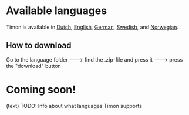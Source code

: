 # Available languages

Timon is available in [Dutch](https://github.com/Erithano/Timon-Your-FAQ-bot-for-Microsoft-Teams/tree/main/languages/dutch), [English](https://github.com/Erithano/Timon-Your-FAQ-bot-for-Microsoft-Teams/tree/main/languages/english]), [German](https://github.com/Erithano/Timon-Your-FAQ-bot-for-Microsoft-Teams/tree/main/languages/german), [Swedish](https://github.com/Erithano/Timon-Your-FAQ-bot-for-Microsoft-Teams/tree/main/languages/swedish), and [Norwegian](https://github.com/Erithano/Timon-Your-FAQ-bot-for-Microsoft-Teams/tree/main/languages/norwegian).
## How to download
Go to the language folder 🡒 find the .zip-file and press it 🡒 press the "download" button

# Coming soon!

(text)
TODO: Info about what languages Timon supports
